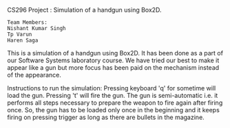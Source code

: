 CS296 Project : Simulation of a handgun using Box2D.

	Team Members: 
	Nishant Kumar Singh
	Tp Varun
	Haren Saga

This is a simulation of a handgun using Box2D. It has been done as a part of our Software Systems laboratory course.
We have tried our best to make it appear like a gun but more focus has been paid on the mechanism instead of the 
appearance.

Instructions to run the simulation:
Pressing keyboard 'q' for sometime will load the gun.
Pressing 't' will fire the gun.
The gun is semi-automatic i.e. it performs all steps necessary to prepare the weapon to fire again after firing once.
So, the gun has to be loaded only once in the beginning and it keeps firing on pressing trigger as long as there 
are bullets in the magazine. 

